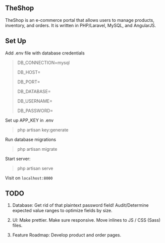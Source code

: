 ## TheShop

TheShop is an e-commerce portal that allows users to manage products, inventory, and orders. It is written in PHP/Laravel, MySQL, and AngularJS.

## Set Up

Add .env file with database credentials

> DB_CONNECTION=mysql
>
> DB_HOST=
>
> DB_PORT=
>
> DB_DATABASE=
>
> DB_USERNAME=
>
> DB_PASSWORD=

Set up APP_KEY in .env

> php artisan key:generate 

Run database migrations

> php artisan migrate

Start server:

> php artisan serve

Visit on `localhost:8000`

## TODO

1) Database: Get rid of that plaintext password field! Audit/Determine expected value ranges to optimize fields by size.

2) UI: Make prettier. Make sure responsive. Move inlines to JS / CSS (Sass) files.

3) Feature Roadmap: Develop product and order pages.
